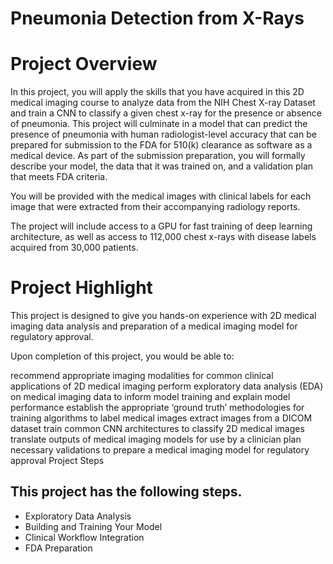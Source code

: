 # Pneumonia Detection from X-Rays

# Project Overview
In this project, you will apply the skills that you have acquired in this 2D medical imaging course to analyze data from the NIH Chest X-ray Dataset and train a CNN to classify a given chest x-ray for the presence or absence of pneumonia. This project will culminate in a model that can predict the presence of pneumonia with human radiologist-level accuracy that can be prepared for submission to the FDA for 510(k) clearance as software as a medical device. As part of the submission preparation, you will formally describe your model, the data that it was trained on, and a validation plan that meets FDA criteria.

You will be provided with the medical images with clinical labels for each image that were extracted from their accompanying radiology reports.

The project will include access to a GPU for fast training of deep learning architecture, as well as access to 112,000 chest x-rays with disease labels acquired from 30,000 patients.

# Project Highlight
This project is designed to give you hands-on experience with 2D medical imaging data analysis and preparation of a medical imaging model for regulatory approval.

Upon completion of this project, you would be able to:

recommend appropriate imaging modalities for common clinical applications of 2D medical imaging
perform exploratory data analysis (EDA) on medical imaging data to inform model training and explain model performance
establish the appropriate ‘ground truth’ methodologies for training algorithms to label medical images
extract images from a DICOM dataset
train common CNN architectures to classify 2D medical images
translate outputs of medical imaging models for use by a clinician
plan necessary validations to prepare a medical imaging model for regulatory approval
Project Steps

## This project has the following steps.
- Exploratory Data Analysis
- Building and Training Your Model
- Clinical Workflow Integration
- FDA Preparation
